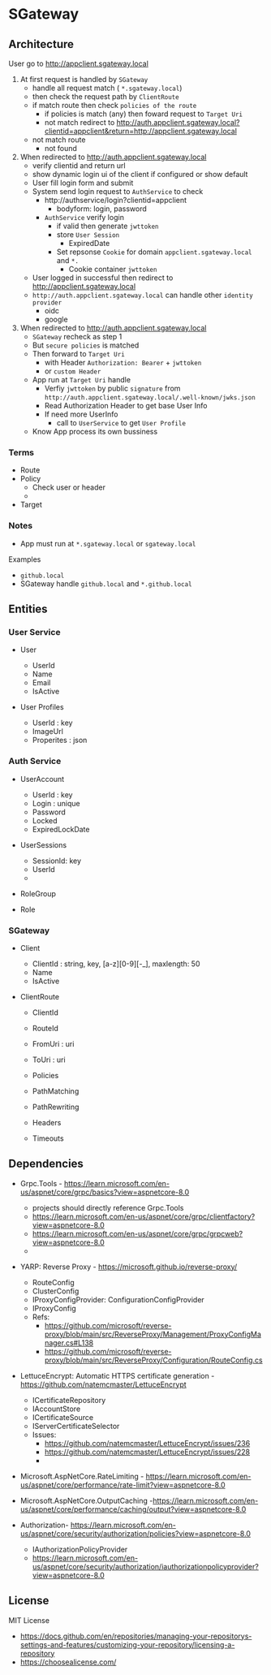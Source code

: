 # SGateway

## Architecture
User go to http://appclient.sgateway.local
1. At first  request is handled by `SGateway` 
	- handle all request match ( `*.sgateway.local`)
	- then check the request path by `ClientRoute`
	- if match route then check `policies of the route`
		- if policies is match (any)
			then foward request to `Target Uri`
		- not match
			redirect to http://auth.appclient.sgateway.local?clientid=appclient&return=http://appclient.sgateway.local
	- not match route
		- not found
2. When redirected to  http://auth.appclient.sgateway.local
	- verify clientid and return url
	- show dynamic login ui of the client if configured or show default
	- User fill login form and submit
	- System send login request to `AuthService` to check
		- http://authservice/login?clientid=appclient
			- bodyform: login, password
		- `AuthService` verify login
			- if valid then generate `jwttoken`
			- store `User Session`
				- ExpiredDate	 
			- Set repsonse `Cookie` for domain `appclient.sgateway.local` and `*.`
				- Cookie container `jwttoken`
	- User logged in successful then redirect to  http://appclient.sgateway.local
	- `http://auth.appclient.sgateway.local` can handle other `identity provider`
		- oidc
		- google
3. When redirected to http://auth.appclient.sgateway.local
	- `SGateway` recheck as step 1
	- But `secure policies` is matched
	- Then forward to  `Target Uri`
		- with Header `Authorization: Bearer` + `jwttoken`
		- or `custom Header` 
	- App run at `Target Uri` handle
		- Verfiy `jwttoken` by public `signature` from `http://auth.appclient.sgateway.local/.well-known/jwks.json`
		- Read Authorization Header to get base User Info
		- If need more UserInfo 
			-  call to `UserService` to get `User Profile`
	- Know App process its own bussiness

### Terms
- Route
- Policy
	- Check user or header
	- 
- Target


### Notes
- App must run at `*.sgateway.local` or `sgateway.local`

Examples
- `github.local`
- SGateway handle `github.local` and `*.github.local`

## Entities

### User Service
- User
	- UserId
	- Name
	- Email
	- IsActive

- User Profiles
	- UserId : key
	- ImageUrl
	- Properites : json

### Auth Service

- UserAccount
	- UserId : key
	- Login : unique
	- Password
	- Locked
	- ExpiredLockDate

- UserSessions
	- SessionId: key
	- UserId
	- 

- RoleGroup

- Role

### SGateway
- Client
	- ClientId : string, key, [a-z][0-9][-_], maxlength: 50
	- Name
	- IsActive
	
- ClientRoute
	- ClientId
	- RouteId
	- FromUri : uri
	- ToUri : uri
	- Policies
	
	- PathMatching
	- PathRewriting
	- Headers
	- Timeouts


## Dependencies
- Grpc.Tools - https://learn.microsoft.com/en-us/aspnet/core/grpc/basics?view=aspnetcore-8.0
	- projects should directly reference Grpc.Tools
	- https://learn.microsoft.com/en-us/aspnet/core/grpc/clientfactory?view=aspnetcore-8.0
	- https://learn.microsoft.com/en-us/aspnet/core/grpc/grpcweb?view=aspnetcore-8.0
	- 
- YARP: Reverse Proxy - https://microsoft.github.io/reverse-proxy/
	- RouteConfig
	- ClusterConfig
	- IProxyConfigProvider: ConfigurationConfigProvider  
	- IProxyConfig
	- Refs:
		- https://github.com/microsoft/reverse-proxy/blob/main/src/ReverseProxy/Management/ProxyConfigManager.cs#L138
		- https://github.com/microsoft/reverse-proxy/blob/main/src/ReverseProxy/Configuration/RouteConfig.cs
- LettuceEncrypt: Automatic HTTPS certificate generation - https://github.com/natemcmaster/LettuceEncrypt
	- ICertificateRepository
	- IAccountStore
	- ICertificateSource 
	- IServerCertificateSelector
	- Issues:
		- https://github.com/natemcmaster/LettuceEncrypt/issues/236
		- https://github.com/natemcmaster/LettuceEncrypt/issues/228
		- 
- Microsoft.AspNetCore.RateLimiting - https://learn.microsoft.com/en-us/aspnet/core/performance/rate-limit?view=aspnetcore-8.0
- Microsoft.AspNetCore.OutputCaching -https://learn.microsoft.com/en-us/aspnet/core/performance/caching/output?view=aspnetcore-8.0

- Authorization- https://learn.microsoft.com/en-us/aspnet/core/security/authorization/policies?view=aspnetcore-8.0
	- IAuthorizationPolicyProvider
	- https://learn.microsoft.com/en-us/aspnet/core/security/authorization/iauthorizationpolicyprovider?view=aspnetcore-8.0

## License

MIT License
- https://docs.github.com/en/repositories/managing-your-repositorys-settings-and-features/customizing-your-repository/licensing-a-repository
- https://choosealicense.com/